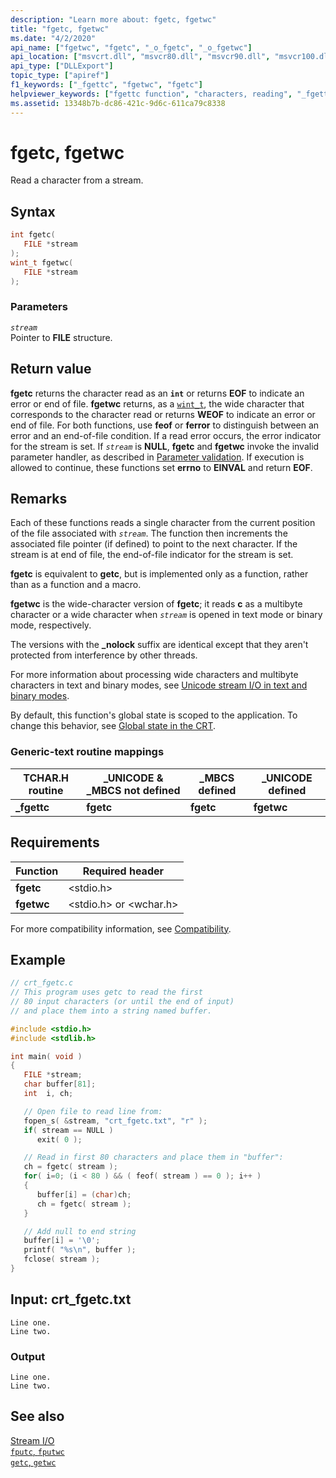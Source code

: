 ```yaml
---
description: "Learn more about: fgetc, fgetwc"
title: "fgetc, fgetwc"
ms.date: "4/2/2020"
api_name: ["fgetwc", "fgetc", "_o_fgetc", "_o_fgetwc"]
api_location: ["msvcrt.dll", "msvcr80.dll", "msvcr90.dll", "msvcr100.dll", "msvcr100_clr0400.dll", "msvcr110.dll", "msvcr110_clr0400.dll", "msvcr120.dll", "msvcr120_clr0400.dll", "ucrtbase.dll", "api-ms-win-crt-stdio-l1-1-0.dll", "api-ms-win-crt-private-l1-1-0.dll"]
api_type: ["DLLExport"]
topic_type: ["apiref"]
f1_keywords: ["_fgettc", "fgetwc", "fgetc"]
helpviewer_keywords: ["fgettc function", "characters, reading", "_fgettc function", "fgetc function", "streams, reading characters from", "reading characters from streams", "fgetwc function"]
ms.assetid: 13348b7b-dc86-421c-9d6c-611ca79c8338
---
```

# fgetc, fgetwc

Read a character from a stream.

## Syntax

```C
int fgetc(
   FILE *stream
);
wint_t fgetwc(
   FILE *stream
);
```

### Parameters

*`stream`*<br/>
Pointer to **FILE** structure.

## Return value

**fgetc** returns the character read as an **`int`** or returns **EOF** to indicate an error or end of file. **fgetwc** returns, as a [`wint_t`](../standard-types.md), the wide character that corresponds to the character read or returns **WEOF** to indicate an error or end of file. For both functions, use **feof** or **ferror** to distinguish between an error and an end-of-file condition. If a read error occurs, the error indicator for the stream is set. If *`stream`* is **NULL**, **fgetc** and **fgetwc** invoke the invalid parameter handler, as described in [Parameter validation](../parameter-validation.md). If execution is allowed to continue, these functions set **errno** to **EINVAL** and return **EOF**.

## Remarks

Each of these functions reads a single character from the current position of the file associated with *`stream`*. The function then increments the associated file pointer (if defined) to point to the next character. If the stream is at end of file, the end-of-file indicator for the stream is set.

**fgetc** is equivalent to **getc**, but is implemented only as a function, rather than as a function and a macro.

**fgetwc** is the wide-character version of **fgetc**; it reads **c** as a multibyte character or a wide character when *`stream`* is opened in text mode or binary mode, respectively.

The versions with the **_nolock** suffix are identical except that they aren't protected from interference by other threads.

For more information about processing wide characters and multibyte characters in text and binary modes, see [Unicode stream I/O in text and binary modes](../unicode-stream-i-o-in-text-and-binary-modes.md).

By default, this function's global state is scoped to the application. To change this behavior, see [Global state in the CRT](../global-state.md).

### Generic-text routine mappings

|TCHAR.H routine|_UNICODE & _MBCS not defined|_MBCS defined|_UNICODE defined|
|---------------------|------------------------------------|--------------------|-----------------------|
|**_fgettc**|**fgetc**|**fgetc**|**fgetwc**|

## Requirements

|Function|Required header|
|--------------|---------------------|
|**fgetc**|\<stdio.h>|
|**fgetwc**|\<stdio.h> or \<wchar.h>|

For more compatibility information, see [Compatibility](../compatibility.md).

## Example

```C
// crt_fgetc.c
// This program uses getc to read the first
// 80 input characters (or until the end of input)
// and place them into a string named buffer.

#include <stdio.h>
#include <stdlib.h>

int main( void )
{
   FILE *stream;
   char buffer[81];
   int  i, ch;

   // Open file to read line from:
   fopen_s( &stream, "crt_fgetc.txt", "r" );
   if( stream == NULL )
      exit( 0 );

   // Read in first 80 characters and place them in "buffer":
   ch = fgetc( stream );
   for( i=0; (i < 80 ) && ( feof( stream ) == 0 ); i++ )
   {
      buffer[i] = (char)ch;
      ch = fgetc( stream );
   }

   // Add null to end string
   buffer[i] = '\0';
   printf( "%s\n", buffer );
   fclose( stream );
}
```

## Input: crt_fgetc.txt

```Input
Line one.
Line two.
```

### Output

```Output
Line one.
Line two.
```

## See also

[Stream I/O](../stream-i-o.md)\
[`fputc`, `fputwc`](fputc-fputwc.md)\
[`getc`, `getwc`](getc-getwc.md)
